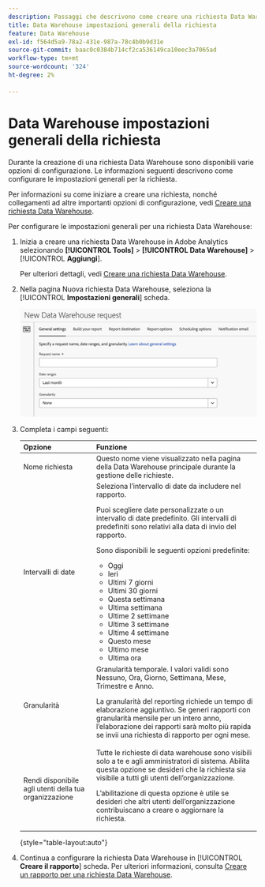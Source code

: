 ```yaml
---
description: Passaggi che descrivono come creare una richiesta Data Warehouse.
title: Data Warehouse impostazioni generali della richiesta
feature: Data Warehouse
exl-id: f564d5a9-78a2-431e-987a-78c4b0b9d31e
source-git-commit: baac0c0384b714cf2ca536149ca10eec3a7065ad
workflow-type: tm+mt
source-wordcount: '324'
ht-degree: 2%

---
```


# Data Warehouse impostazioni generali della richiesta

Durante la creazione di una richiesta Data Warehouse sono disponibili varie opzioni di configurazione. Le informazioni seguenti descrivono come configurare le impostazioni generali per la richiesta.

Per informazioni su come iniziare a creare una richiesta, nonché collegamenti ad altre importanti opzioni di configurazione, vedi [Creare una richiesta Data Warehouse](/help/export/data-warehouse/create-request/t-dw-create-request.md).

Per configurare le impostazioni generali per una richiesta Data Warehouse:

1. Inizia a creare una richiesta Data Warehouse in Adobe Analytics selezionando **[!UICONTROL Tools]** > **[!UICONTROL Data Warehouse]** > [!UICONTROL **Aggiungi**].

   Per ulteriori dettagli, vedi [Creare una richiesta Data Warehouse](/help/export/data-warehouse/create-request/t-dw-create-request.md).

1. Nella pagina Nuova richiesta Data Warehouse, seleziona la [!UICONTROL **Impostazioni generali**] scheda.

   ![Scheda Destinazione rapporto](assets/dw-general-settings.png)

1. Completa i campi seguenti:

   | Opzione | Funzione |
   |---------|----------|
   | Nome richiesta | Questo nome viene visualizzato nella pagina della Data Warehouse principale durante la gestione delle richieste. |
   | Intervalli di date | Seleziona l’intervallo di date da includere nel rapporto. <p>Puoi scegliere date personalizzate o un intervallo di date predefinito. Gli intervalli di predefiniti sono relativi alla data di invio del rapporto.</p><p>Sono disponibili le seguenti opzioni predefinite:</p><ul><li>Oggi</li><li>Ieri</li><li>Ultimi 7 giorni</li><li>Ultimi 30 giorni</li><li>Questa settimana</li><li>Ultima settimana</li><li>Ultime 2 settimane</li><li>Ultime 3 settimane</li><li>Ultime 4 settimane</li><li>Questo mese</li><li>Ultimo mese</li><li>Ultima ora</li></ul> |
   | Granularità | <!--what does this setting do? It's not the schedule/frequency... --> Granularità temporale. I valori validi sono Nessuno, Ora, Giorno, Settimana, Mese, Trimestre e Anno.<p>La granularità del reporting richiede un tempo di elaborazione aggiuntivo. Se generi rapporti con granularità mensile per un intero anno, l’elaborazione dei rapporti sarà molto più rapida se invii una richiesta di rapporto per ogni mese.</p> |
   | Rendi disponibile agli utenti della tua organizzazione | Tutte le richieste di data warehouse sono visibili solo a te e agli amministratori di sistema. Abilita questa opzione se desideri che la richiesta sia visibile a tutti gli utenti dell’organizzazione. <p>L’abilitazione di questa opzione è utile se desideri che altri utenti dell’organizzazione contribuiscano a creare o aggiornare la richiesta.</p> |

   {style="table-layout:auto"}

1. Continua a configurare la richiesta Data Warehouse in [!UICONTROL **Creare il rapporto**] scheda. Per ulteriori informazioni, consulta [Creare un rapporto per una richiesta Data Warehouse](/help/export/data-warehouse/create-request/dw-request-build-report.md).
